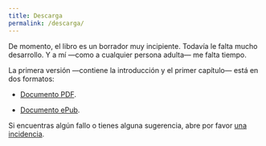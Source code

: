 ```yaml
---
title: Descarga
permalink: /descarga/
---
```


De momento, el libro es un borrador muy incipiente. Todavía le falta mucho desarrollo. Y a mí —como a cualquier persona adulta— me falta tiempo.

La primera versión —contiene la introducción y el primer capítulo— está en dos formatos:

* [Documento PDF](https://archive.org/download/aprender-context/aprender-context.pdf).

* [Documento ePub](https://archive.org/download/aprender-context/aprender-context.epub).

Si encuentras algún fallo o tienes alguna sugerencia, abre por favor [una incidencia](https://github.com/ousia/aprender-context/issues/new).
